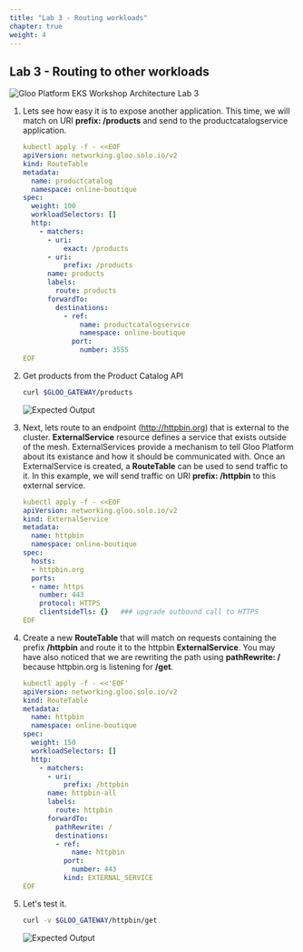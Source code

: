 ```yaml
---
title: "Lab 3 - Routing workloads"
chapter: true
weight: 4
---
```


## Lab 3 - Routing to other workloads

![Gloo Platform EKS Workshop Architecture Lab 3](/images/gloo-platform-eks-workshop-lab3.png)

1. Lets see how easy it is to expose another application. This time, we will match on URI **prefix: /products** and send to the productcatalogservice application.

    ```yaml
    kubectl apply -f - <<EOF
    apiVersion: networking.gloo.solo.io/v2
    kind: RouteTable
    metadata:
      name: productcatalog
      namespace: online-boutique
    spec:
      weight: 100
      workloadSelectors: []
      http:
        - matchers:
          - uri:
              exact: /products
          - uri:
              prefix: /products
          name: products
          labels:
            route: products
          forwardTo:
            destinations:
              - ref:
                  name: productcatalogservice
                  namespace: online-boutique
                port:
                  number: 3555
    EOF
    ```

2. Get products from the Product Catalog API

    ```sh
    curl $GLOO_GATEWAY/products
    ```
   ![Expected Output](/images/products_output.png)

3. Next, lets route to an endpoint (http://httpbin.org) that is external to the cluster. **ExternalService** resource defines a service that exists outside of the mesh. ExternalServices provide a mechanism to tell Gloo Platform about its existance and how it should be communicated with. Once an ExternalService is created, a **RouteTable** can be used to send traffic to it. In this example, we will send traffic on URI **prefix: /httpbin** to this external service.

    ```yaml
    kubectl apply -f - <<EOF
    apiVersion: networking.gloo.solo.io/v2
    kind: ExternalService
    metadata:
      name: httpbin
      namespace: online-boutique
    spec:
      hosts:
      - httpbin.org
      ports:
      - name: https
        number: 443
        protocol: HTTPS
        clientsideTls: {}   ### upgrade outbound call to HTTPS
    EOF
    ```

4. Create a new **RouteTable** that will match on requests containing the prefix **/httpbin** and route it to the httpbin **ExternalService**. You may have also noticed that we are rewriting the path using **pathRewrite: /** because httpbin.org is listening for **/get**.

    ```yaml
    kubectl apply -f - <<'EOF'
    apiVersion: networking.gloo.solo.io/v2
    kind: RouteTable
    metadata:
      name: httpbin
      namespace: online-boutique
    spec:
      weight: 150
      workloadSelectors: []
      http:
        - matchers:
          - uri:
              prefix: /httpbin
          name: httpbin-all
          labels:
            route: httpbin
          forwardTo:
            pathRewrite: /
            destinations:
            - ref:
                name: httpbin
              port: 
                number: 443
              kind: EXTERNAL_SERVICE
    EOF
    ```

5. Let's test it.

    ```sh
    curl -v $GLOO_GATEWAY/httpbin/get
    ```

   ![Expected Output](/images/httpbin_output.png)